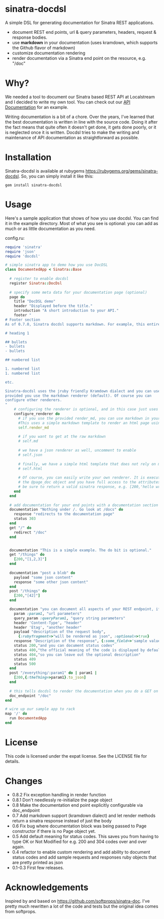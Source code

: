 # sinatra-docdsl

A simple DSL for generating documentation for Sinatra REST applications. 

- document REST end points, url & query parameters, headers, request & response bodies.
- use **markdown** in your documentation (uses kramdown, which supports the Github flavor of markdown)
- customize documentation rendering
- render documentation via a Sinatra end point on the resource, e.g. "/doc"

# Why?

We needed a tool to document our Sinatra based REST API at Localstream and I decided to write my own tool. You can check out our [API Documentation](https://localstre.am/api) for an example.

Writing documentation is a bit of a chore. Over the years, I've learned that the best documentation is written in line with the source code. Doing it after the fact means that quite often it doesn't get done, it gets done poorly, or it is neglected once it is written. Docdsl tries to make the writing and maintenance of API documentation as straightforward as possible. 

# Installation

Sinatra-docdsl is available at rubygems https://rubygems.org/gems/sinatra-docdsl. So, you can simply install it like this:

    gem install sinatra-docdsl

# Usage

Here's a sample application that shows of how you use docdsl. You can find it in the example directory. Most of what you see is optional: you can add as much or as little documentation as you need. 

config.ru:

``` ruby
require 'sinatra'
require 'json'
require 'docdsl'

# simple sinatra app to demo how you use DocDSL
class DocumentedApp < Sinatra::Base
  
  # register to enable docdsl
  register Sinatra::DocDsl 
  
  # specify some meta data for your documentation page (optional)
  page do      
    title "DocDSL demo"
    header "Displayed before the title."
    introduction "A short introduction to your API."
    footer "
# Footer section
As of 0.7.0, Sinatra docdsl supports markdown. For example, this entire footer section is written using markdown.

# heading 1

## bullets
- bullets
- bullets

## numbered list

1. numbered list
1. numbered list

etc.

Sinatra-docdsl uses the jruby friendly Kramdown dialect and you can use it anywhere, 
provided you use the markdown renderer (default). Of course you can
configure other renderers.
"
    # configuring the renderer is optional, and in this case just uses the default
    configure_renderer do
      # if you use the provided render_md, you can use markdown in your documentation. 
      #This uses a simple markdown template to render an html page using kramdown
      self.render_md
      
      # if you want to get at the raw markdown
      # self.md
      
      # we have a json renderer as well, uncomment to enable
      # self.json   
      
      # finally, we have a simple html template that does not rely on markdown
      # self.html
            
      # Of course, you can easily write your own renderer. It is executed on 
      # the @page_doc object and you have full access to the attributes in there.
      # be sure to return a valid sinatra response, e.g. [200,'hello wrld']
    end
  end
  
  # add documentation for your end points with a documentation section
  documentation "Nothing under /. Go look at /docs" do
    response "redirects to the documentation page"
    status 303
  end
  get "/" do
    redirect "/doc"
  end


  documentation "This is a simple example. The do bit is optional."
  get "/things" do
    [200,"[1,2,3]"]
  end
  
  documentation "post a blob" do
    payload "some json content"
    response "some other json content"
  end
  post "/things" do
    [200,"[42]"]
  end

  documentation "you can document all aspects of your REST endpoint, if you want." do
    param :param1, "url parameters"
    query_param :queryParam1, "query string parameters"
    header 'Content-Type', "header"
    header 'Etag', "another header"
    payload "description of the request body", 
      {:rubyfragment=>"will be rendered as json", :optional=>true}
    response "Description of the response", {:some_field=>'sample value', :optional=>true}
    status 200,"and you can document status codes"
    status 400,"the official meaning of the code is displayed by default"
    status 404,"so you can leave out the optional description"
    status 409
    status 500
  end
  post "/everything/:param1" do | param1 |    
    [200,{:theThing=>param1}.to_json]
  end
  
  # this tells docdsl to render the documentation when you do a GET on /doc
  doc_endpoint "/doc"  
end

# wire up our sample app to rack
map '/' do
  run DocumentedApp
end

```

# License

This code is licensed under the expat license. See the LICENSE file for details.

# Changes
- 0.8.2 Fix exception handling in render function
- 0.8.1 Don't needlessly re-initialize the page object
- 0.8 Make the documentation end point explicitly configurable via doc_endpoint
- 0.7 Add markdown support (kramdown dialect) and let render methods return a sinatra response instead of just the body
- 0.6 Fix bug where documentation block was being passed to Page constructor if there is no Page object yet.
- 0.5 Add default meaning for status codes. This saves you from having to type OK or Not Modified for e.g. 200 and 304 codes over and over again.
- 0.4 refactor to enable custom rendering and add ability to document status codes and add sample requests and responses ruby objects that are pretty printed as json
- 0.1-0.3 First few releases. 

        
# Acknowledgements

Inspired by and based on https://github.com/softprops/sinatra-doc. I've pretty much rewritten a lot of the code and tests but the original idea comes from softprops.

